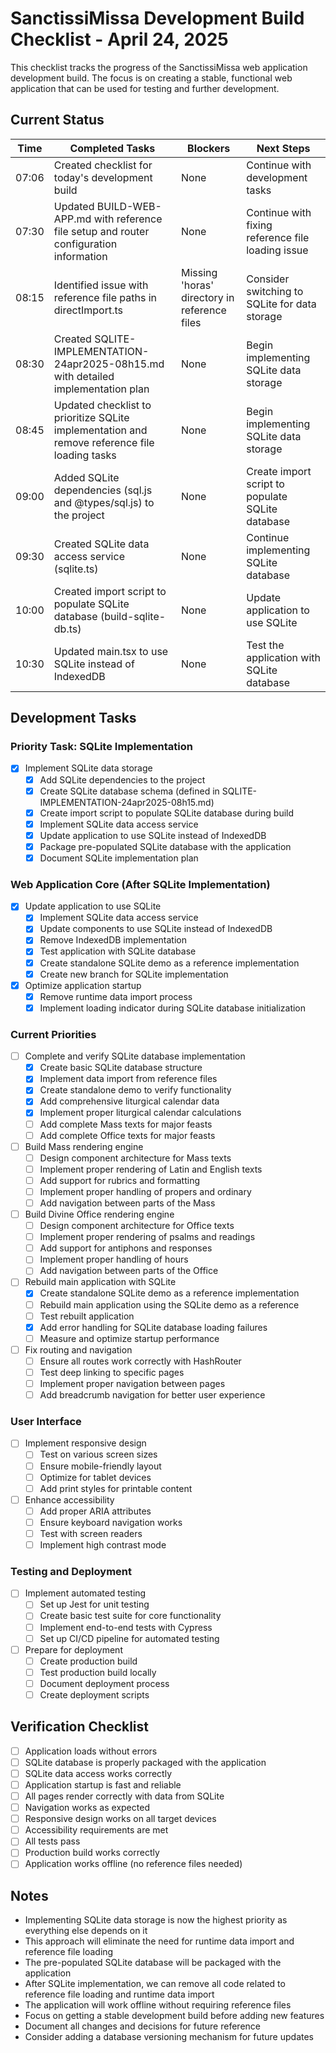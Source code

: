 # SanctissiMissa Development Build Checklist - April 24, 2025

This checklist tracks the progress of the SanctissiMissa web application development build. The focus is on creating a stable, functional web application that can be used for testing and further development.

## Current Status

| Time | Completed Tasks | Blockers | Next Steps |
|------|----------------|-----------|------------|
| 07:06 | Created checklist for today's development build | None | Continue with development tasks |
| 07:30 | Updated BUILD-WEB-APP.md with reference file setup and router configuration information | None | Continue with fixing reference file loading issue |
| 08:15 | Identified issue with reference file paths in directImport.ts | Missing 'horas' directory in reference files | Consider switching to SQLite for data storage |
| 08:30 | Created SQLITE-IMPLEMENTATION-24apr2025-08h15.md with detailed implementation plan | None | Begin implementing SQLite data storage |
| 08:45 | Updated checklist to prioritize SQLite implementation and remove reference file loading tasks | None | Begin implementing SQLite data storage |
| 09:00 | Added SQLite dependencies (sql.js and @types/sql.js) to the project | None | Create import script to populate SQLite database |
| 09:30 | Created SQLite data access service (sqlite.ts) | None | Continue implementing SQLite database |
| 10:00 | Created import script to populate SQLite database (build-sqlite-db.ts) | None | Update application to use SQLite |
| 10:30 | Updated main.tsx to use SQLite instead of IndexedDB | None | Test the application with SQLite database |

## Development Tasks

### Priority Task: SQLite Implementation

- [x] Implement SQLite data storage
  - [x] Add SQLite dependencies to the project
  - [x] Create SQLite database schema (defined in SQLITE-IMPLEMENTATION-24apr2025-08h15.md)
  - [x] Create import script to populate SQLite database during build
  - [x] Implement SQLite data access service
  - [x] Update application to use SQLite instead of IndexedDB
  - [x] Package pre-populated SQLite database with the application
  - [x] Document SQLite implementation plan

### Web Application Core (After SQLite Implementation)

- [x] Update application to use SQLite
  - [x] Implement SQLite data access service
  - [x] Update components to use SQLite instead of IndexedDB
  - [x] Remove IndexedDB implementation
  - [x] Test application with SQLite database
  - [x] Create standalone SQLite demo as a reference implementation
  - [x] Create new branch for SQLite implementation

- [x] Optimize application startup
  - [x] Remove runtime data import process
  - [x] Implement loading indicator during SQLite database initialization

### Current Priorities

- [ ] Complete and verify SQLite database implementation
  - [x] Create basic SQLite database structure
  - [x] Implement data import from reference files
  - [x] Create standalone demo to verify functionality
  - [x] Add comprehensive liturgical calendar data
  - [x] Implement proper liturgical calendar calculations
  - [ ] Add complete Mass texts for major feasts
  - [ ] Add complete Office texts for major feasts

- [ ] Build Mass rendering engine
  - [ ] Design component architecture for Mass texts
  - [ ] Implement proper rendering of Latin and English texts
  - [ ] Add support for rubrics and formatting
  - [ ] Implement proper handling of propers and ordinary
  - [ ] Add navigation between parts of the Mass

- [ ] Build Divine Office rendering engine
  - [ ] Design component architecture for Office texts
  - [ ] Implement proper rendering of psalms and readings
  - [ ] Add support for antiphons and responses
  - [ ] Implement proper handling of hours
  - [ ] Add navigation between parts of the Office

- [ ] Rebuild main application with SQLite
  - [x] Create standalone SQLite demo as a reference implementation
  - [ ] Rebuild main application using the SQLite demo as a reference
  - [ ] Test rebuilt application
  - [x] Add error handling for SQLite database loading failures
  - [ ] Measure and optimize startup performance

- [ ] Fix routing and navigation
  - [ ] Ensure all routes work correctly with HashRouter
  - [ ] Test deep linking to specific pages
  - [ ] Implement proper navigation between pages
  - [ ] Add breadcrumb navigation for better user experience

### User Interface

- [ ] Implement responsive design
  - [ ] Test on various screen sizes
  - [ ] Ensure mobile-friendly layout
  - [ ] Optimize for tablet devices
  - [ ] Add print styles for printable content

- [ ] Enhance accessibility
  - [ ] Add proper ARIA attributes
  - [ ] Ensure keyboard navigation works
  - [ ] Test with screen readers
  - [ ] Implement high contrast mode

### Testing and Deployment

- [ ] Implement automated testing
  - [ ] Set up Jest for unit testing
  - [ ] Create basic test suite for core functionality
  - [ ] Implement end-to-end tests with Cypress
  - [ ] Set up CI/CD pipeline for automated testing

- [ ] Prepare for deployment
  - [ ] Create production build
  - [ ] Test production build locally
  - [ ] Document deployment process
  - [ ] Create deployment scripts

## Verification Checklist

- [ ] Application loads without errors
- [ ] SQLite database is properly packaged with the application
- [ ] SQLite data access works correctly
- [ ] Application startup is fast and reliable
- [ ] All pages render correctly with data from SQLite
- [ ] Navigation works as expected
- [ ] Responsive design works on all target devices
- [ ] Accessibility requirements are met
- [ ] All tests pass
- [ ] Production build works correctly
- [ ] Application works offline (no reference files needed)

## Notes

- Implementing SQLite data storage is now the highest priority as everything else depends on it
- This approach will eliminate the need for runtime data import and reference file loading
- The pre-populated SQLite database will be packaged with the application
- After SQLite implementation, we can remove all code related to reference file loading and runtime data import
- The application will work offline without requiring reference files
- Focus on getting a stable development build before adding new features
- Document all changes and decisions for future reference
- Consider adding a database versioning mechanism for future updates

